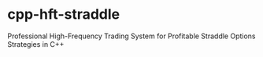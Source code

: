 # cpp-hft-straddle
Professional High-Frequency Trading System for Profitable Straddle Options Strategies in C++
